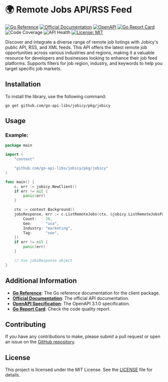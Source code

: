 # 🌍 Remote Jobs API/RSS Feed
[![Go Reference](https://pkg.go.dev/badge/github.com/go-api-libs/jobicy.svg)](https://pkg.go.dev/github.com/go-api-libs/jobicy/pkg/jobicy)
[![Official Documentation](https://img.shields.io/badge/docs-API-blue)](https://jobicy.com/jobs-rss-feed)
[![OpenAPI](https://img.shields.io/badge/OpenAPI-3.1-blue)](/api/openapi.json)
[![Go Report Card](https://goreportcard.com/badge/github.com/go-api-libs/jobicy)](https://goreportcard.com/report/github.com/go-api-libs/jobicy)
![Code Coverage](https://img.shields.io/badge/coverage-100%25-brightgreen)
![API Health](https://img.shields.io/badge/API_health-65%25-yellowgreen)
[![License: MIT](https://img.shields.io/badge/License-MIT-yellow.svg)](./LICENSE)

Discover and integrate a diverse range of remote job listings with Jobicy's public API, RSS, and XML feeds. This API offers the latest remote job opportunities across various industries and regions, making it a valuable resource for developers and businesses looking to enhance their job feed platforms. Supports filters for job region, industry, and keywords to help you target specific job markets.

## Installation

To install the library, use the following command:

```shell
go get github.com/go-api-libs/jobicy/pkg/jobicy
```

## Usage

### Example: 

```go
package main

import (
	"context"

	"github.com/go-api-libs/jobicy/pkg/jobicy"
)

func main() {
	c, err := jobicy.NewClient()
	if err != nil {
		panic(err)
	}

	ctx := context.Background()
	jobsResponse, err := c.ListRemoteJobs(ctx, &jobicy.ListRemoteJobsParams{
		Count:    20,
		Geo:      "usa",
		Industry: "marketing",
		Tag:      "seo",
	})
	if err != nil {
		panic(err)
	}

	// Use jobsResponse object
}

```

## Additional Information

- [**Go Reference**](https://pkg.go.dev/github.com/go-api-libs/jobicy/pkg/jobicy): The Go reference documentation for the client package.
- [**Official Documentation**](https://jobicy.com/jobs-rss-feed): The official API documentation.
- [**OpenAPI Specification**](./api/openapi.json): The OpenAPI 3.1.0 specification.
- [**Go Report Card**](https://goreportcard.com/report/github.com/go-api-libs/jobicy): Check the code quality report.

## Contributing

If you have any contributions to make, please submit a pull request or open an issue on the [GitHub repository](https://github.com/go-api-libs/jobicy).

## License

This project is licensed under the MIT License. See the [LICENSE](./LICENSE) file for details.
